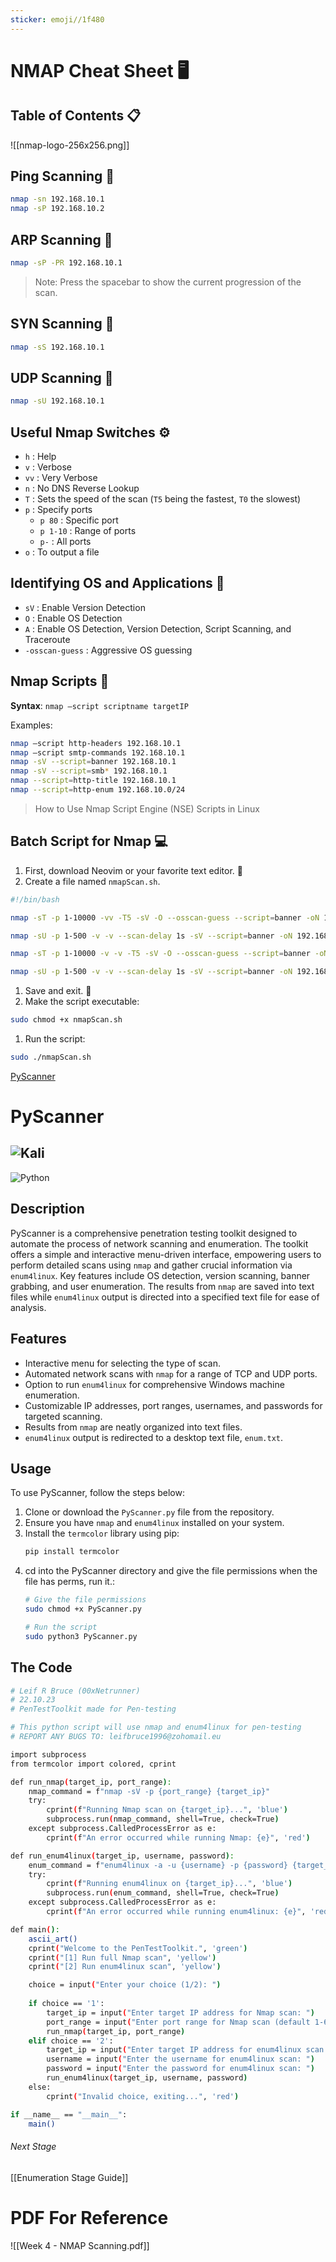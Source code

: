 ```yaml
---
sticker: emoji//1f480
---
```

# NMAP Cheat Sheet 🖥️

## Table of Contents 📋





![[nmap-logo-256x256.png]]

## Ping Scanning 📡

```bash
nmap -sn 192.168.10.1
nmap -sP 192.168.10.2
```

## ARP Scanning 📶

```bash
nmap -sP -PR 192.168.10.1
```

> Note: Press the spacebar to show the current progression of the scan.

## SYN Scanning 👾

```bash
nmap -sS 192.168.10.1
```

## UDP Scanning 💾

```bash
nmap -sU 192.168.10.1
```

## Useful Nmap Switches ⚙️

- `h` : Help
- `v` : Verbose
- `vv` : Very Verbose
- `n` : No DNS Reverse Lookup
- `T` : Sets the speed of the scan (`T5` being the fastest, `T0` the slowest)
- `p` : Specify ports
    - `p 80` : Specific port
    - `p 1-10` : Range of ports
    - `p-` : All ports
- `o` : To output a file

## Identifying OS and Applications 🤖

- `sV` : Enable Version Detection
- `O` : Enable OS Detection
- `A` : Enable OS Detection, Version Detection, Script Scanning, and Traceroute
- `-osscan-guess` : Aggressive OS guessing

## Nmap Scripts 📜

**Syntax**: `nmap —script scriptname targetIP`

Examples:

```bash
nmap —script http-headers 192.168.10.1
nmap —script smtp-commands 192.168.10.1
nmap -sV --script=banner 192.168.10.1
nmap -sV --script=smb* 192.168.10.1
nmap --script=http-title 192.168.10.1
nmap --script=http-enum 192.168.10.0/24
```

> How to Use Nmap Script Engine (NSE) Scripts in Linux

## Batch Script for Nmap 💻

1. First, download Neovim or your favorite text editor. 📝
2. Create a file named `nmapScan.sh`.

```bash
#!/bin/bash

nmap -sT -p 1-10000 -vv -T5 -sV -O --osscan-guess --script=banner -oN 192.168.10.1TCP.txt 192.168.10.1

nmap -sU -p 1-500 -v -v --scan-delay 1s -sV --script=banner -oN 192.168.10.1UDP.txt 192.168.10.1

nmap -sT -p 1-10000 -v -v -T5 -sV -O --osscan-guess --script=banner -oN 192.168.10.2TCP.txt 192.168.10.2

nmap -sU -p 1-500 -v -v --scan-delay 1s -sV --script=banner -oN 192.168.10.2UDP.txt 192.168.10.2
```

1. Save and exit. 💾
2. Make the script executable:

```bash
sudo chmod +x nmapScan.sh
```

1. Run the script:

```bash
sudo ./nmapScan.sh
```


[PyScanner](https://github.com/00xNetrunner/PyScanner)

# PyScanner


![Kali](https://img.shields.io/badge/Kali-268BEE?style=for-the-badge&logo=kalilinux&logoColor=white)
----------
![Python](https://img.shields.io/badge/python-3670A0?style=for-the-badge&logo=python&logoColor=ffdd54)
## Description
PyScanner is a comprehensive penetration testing toolkit designed to automate the process of network scanning and enumeration. The toolkit offers a simple and interactive menu-driven interface, empowering users to perform detailed scans using `nmap` and gather crucial information via `enum4linux`. Key features include OS detection, version scanning, banner grabbing, and user enumeration. The results from `nmap` are saved into text files while `enum4linux` output is directed into a specified text file for ease of analysis.

## Features
- Interactive menu for selecting the type of scan.
- Automated network scans with `nmap` for a range of TCP and UDP ports.
- Option to run `enum4linux` for comprehensive Windows machine enumeration.
- Customizable IP addresses, port ranges, usernames, and passwords for targeted scanning.
- Results from `nmap` are neatly organized into text files.
- `enum4linux` output is redirected to a desktop text file, `enum.txt`.

## Usage
To use PyScanner, follow the steps below:
1. Clone or download the `PyScanner.py` file from the repository.
2. Ensure you have `nmap` and `enum4linux` installed on your system.
3. Install the `termcolor` library using pip:
   ```bash
   pip install termcolor
   ```
4. cd into the PyScanner directory and give the file permissions when the file has perms, run it.:
	```bash
	# Give the file permissions
	sudo chmod +x PyScanner.py

	# Run the script
	sudo python3 PyScanner.py
	```

## The Code
```bash
# Leif R Bruce (00xNetrunner)
# 22.10.23
# PenTestToolkit made for Pen-testing

# This python script will use nmap and enum4linux for pen-testing
# REPORT ANY BUGS TO: leifbruce1996@zohomail.eu

import subprocess
from termcolor import colored, cprint

def run_nmap(target_ip, port_range):
    nmap_command = f"nmap -sV -p {port_range} {target_ip}"
    try:
        cprint(f"Running Nmap scan on {target_ip}...", 'blue')
        subprocess.run(nmap_command, shell=True, check=True)
    except subprocess.CalledProcessError as e:
        cprint(f"An error occurred while running Nmap: {e}", 'red')

def run_enum4linux(target_ip, username, password):
    enum_command = f"enum4linux -a -u {username} -p {password} {target_ip} > enum.txt"
    try:
        cprint(f"Running enum4linux on {target_ip}...", 'blue')
        subprocess.run(enum_command, shell=True, check=True)
    except subprocess.CalledProcessError as e:
        cprint(f"An error occurred while running enum4linux: {e}", 'red')

def main():
    ascii_art()
    cprint("Welcome to the PenTestToolkit.", 'green')
    cprint("[1] Run full Nmap scan", 'yellow')
    cprint("[2] Run enum4linux scan", 'yellow')

    choice = input("Enter your choice (1/2): ")
    
    if choice == '1':
        target_ip = input("Enter target IP address for Nmap scan: ")
        port_range = input("Enter port range for Nmap scan (default 1-65535): ") or "1-65535"
        run_nmap(target_ip, port_range)
    elif choice == '2':
        target_ip = input("Enter target IP address for enum4linux scan: ")
        username = input("Enter the username for enum4linux scan: ")
        password = input("Enter the password for enum4linux scan: ")
        run_enum4linux(target_ip, username, password)
    else:
        cprint("Invalid choice, exiting...", 'red')

if __name__ == "__main__":
    main()
```

###### Next Stage
[[Enumeration Stage Guide]]
# PDF For Reference 
![[Week 4 - NMAP Scanning.pdf]]



